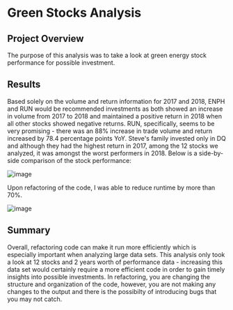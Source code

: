 # Green Stocks Analysis

Project Overview
----------------

The purpose of this analysis was to take a look at green energy stock performance for possible investment. 

Results
-------

Based solely on the volume and return information for 2017 and 2018, ENPH and RUN would be recommended investments as both showed an increase in volume from 2017 to 2018 and maintained a positive return in 2018 when all other stocks showed negative returns. RUN, specifically, seems to be very promising - there was an 88% increase in trade volume and return increased by 78.4 percentage points YoY. Steve's family invested only in DQ and although they had the highest return in 2017, among the 12 stocks we analyzed, it was amongst the worst performers in 2018. Below is a side-by-side comparison of the stock performance:

![image](https://user-images.githubusercontent.com/82548977/116602401-ab592000-a8f9-11eb-812a-d01c41dddeaf.png)

Upon refactoring of the code, I was able to reduce runtime by more than 70%. 

![image](https://user-images.githubusercontent.com/82548977/116603111-8ca75900-a8fa-11eb-8d1b-d24354f9241b.png)

Summary
-------

Overall, refactoring code can make it run more efficiently which is especially important when analyzing large data sets. This analysis only took a look at 12 stocks and 2 years worth of performance data - increasing this data set would certainly require a more efficient code in order to gain timely insights into possible investments. In refactoring, you are changing the structure and organization of the code, however, you are not making any changes to the output and there is the possibilty of introducing bugs that you may not catch. 
